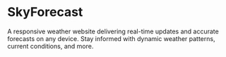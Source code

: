 # SkyForecast
A responsive weather website delivering real-time updates and accurate forecasts on any device. Stay informed with dynamic weather patterns, current conditions, and more.
